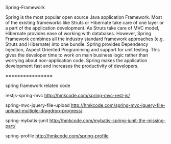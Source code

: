 Spring-Framework


Spring is the most popular open source Java application Framework. Most of the existing frameworks like Struts or Hibernate take care of one layer or a part of the application development.
As Struts take care of MVC model, Hibernate provides ease of working with databases. However, Spring Framework combines all the industry standard framework approaches (e.g. Struts and Hibernate) into one bundle.
Spring provides Dependency Injection, Aspect Oriented Programming and support for unit testing. This gives the developer time to work on main business logic rather than worrying about non-application code. Spring makes the application development fast and increases the productivity of developers.


================

spring framework related code

restjs-spring-mvc http://hmkcode.com/spring-mvc-rest-js/

spring-mvc-jquery-file-upload http://hmkcode.com/spring-mvc-jquery-file-upload-multiple-dragdrop-progress/

spring-mybatis-junit http://hmkcode.com/mybatis-spring-junit-the-missing-part/

spring-profile http://hmkcode.com/spring-profile
